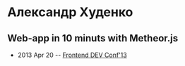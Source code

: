 # Александр Худенко

## Web-app in 10 minuts with Metheor.js
- 2013 Apr 20 -- [Frontend DEV Conf&#39;13](https://www.youtube.com/watch?v=qFTqQ-Luwdw)    
